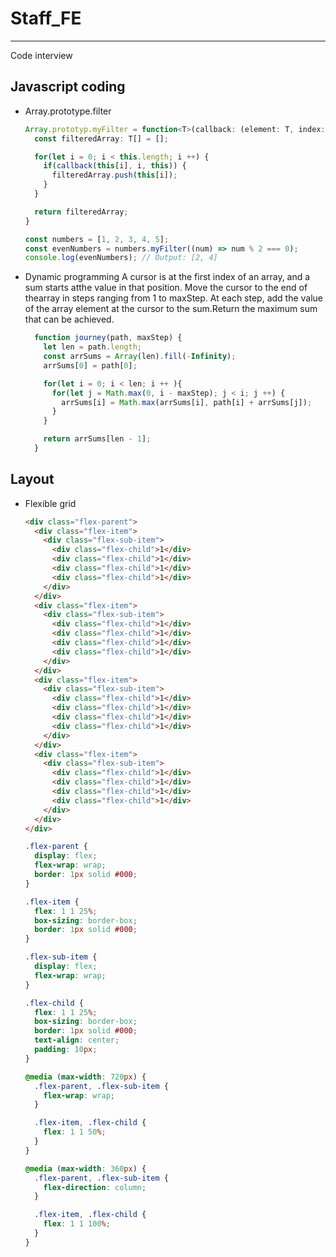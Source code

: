 # Staff_FE

---
Code interview

## Javascript coding

- Array.prototype.filter

  ```typescript
  Array.prototyp.myFilter = function<T>(callback: (element: T, index: number, array: T[]) => boolean): T[] {
    const filteredArray: T[] = [];

    for(let i = 0; i < this.length; i ++) {
      if(callback(this[i], i, this)) {
        filteredArray.push(this[i]);
      }
    }

    return filteredArray;
  }

  const numbers = [1, 2, 3, 4, 5];
  const evenNumbers = numbers.myFilter((num) => num % 2 === 0);
  console.log(evenNumbers); // Output: [2, 4]
  ```

- Dynamic programming
A cursor is at the first index of an array, and a sum starts atthe value in that position. Move the cursor to the end of thearray in steps ranging from 1 to maxStep. At each step, add the value of the array element at the cursor to the sum.Return the maximum sum that can be achieved.

  ```javascript
    function journey(path, maxStep) {
      let len = path.length;
      const arrSums = Array(len).fill(-Infinity);
      arrSums[0] = path[0];

      for(let i = 0; i < len; i ++ ){
        for(let j = Math.max(0, i - maxStep); j < i; j ++) {
          arrSums[i] = Math.max(arrSums[i], path[i] + arrSums[j]);
        }
      }

      return arrSums[len - 1];
    }
  ```


## Layout

- Flexible grid

  ```html
  <div class="flex-parent">
    <div class="flex-item">
      <div class="flex-sub-item">
        <div class="flex-child">1</div>
        <div class="flex-child">1</div>
        <div class="flex-child">1</div>
        <div class="flex-child">1</div>
      </div>
    </div>
    <div class="flex-item">
      <div class="flex-sub-item">
        <div class="flex-child">1</div>
        <div class="flex-child">1</div>
        <div class="flex-child">1</div>
        <div class="flex-child">1</div>
      </div>
    </div>
    <div class="flex-item">
      <div class="flex-sub-item">
        <div class="flex-child">1</div>
        <div class="flex-child">1</div>
        <div class="flex-child">1</div>
        <div class="flex-child">1</div>
      </div>
    </div>
    <div class="flex-item">
      <div class="flex-sub-item">
        <div class="flex-child">1</div>
        <div class="flex-child">1</div>
        <div class="flex-child">1</div>
        <div class="flex-child">1</div>
      </div>
    </div>
  </div>
  ```

  ```css
  .flex-parent {
    display: flex;
    flex-wrap: wrap;
    border: 1px solid #000;
  }

  .flex-item {
    flex: 1 1 25%;
    box-sizing: border-box;
    border: 1px solid #000;
  }

  .flex-sub-item {
    display: flex;
    flex-wrap: wrap;
  }

  .flex-child {
    flex: 1 1 25%;
    box-sizing: border-box;
    border: 1px solid #000;
    text-align: center;
    padding: 10px;
  }

  @media (max-width: 720px) {
    .flex-parent, .flex-sub-item {
      flex-wrap: wrap;
    }

    .flex-item, .flex-child {
      flex: 1 1 50%;
    }
  }

  @media (max-width: 360px) {
    .flex-parent, .flex-sub-item {
      flex-direction: column;
    }

    .flex-item, .flex-child {
      flex: 1 1 100%;
    }
  }

  ```

